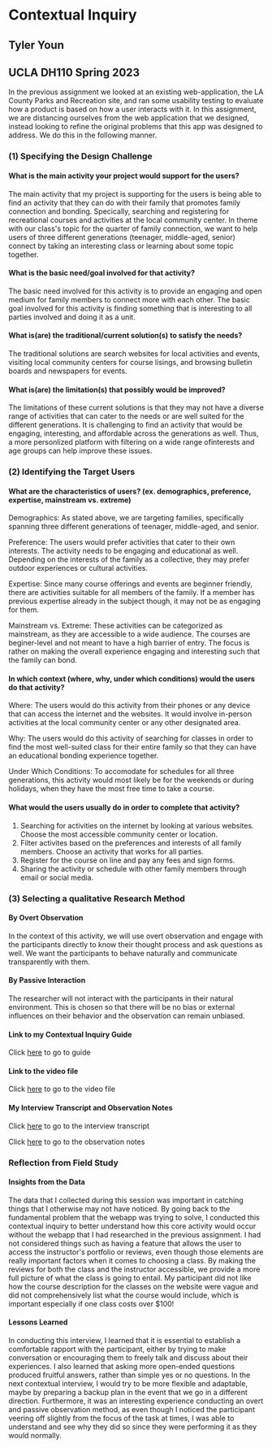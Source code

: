 # Contextual Inquiry
## Tyler Youn
## UCLA DH110 Spring 2023

In the previous assignment we looked at an existing web-application, the LA County Parks and Recreation site, and ran some usability testing to evaluate how a product is based on how a user interacts with it. In this assignment, we are distancing ourselves from the web application that we designed, instead looking to refine the original problems that this app was designed to address. We do this in the following manner. 

### (1) Specifying the Design Challenge

#### What is the main activity your project would support for the users?
The main activity that my project is supporting for the users is being able to find an activity that they can do with their family that promotes family connection and bonding. Specically, searching and registering for recreational courses and activities at the local community center. In theme with our class's topic for the quarter of family connection, we want to help users of three different generations (teenager, middle-aged, senior) connect by taking an interesting class or learning about some topic together. 

#### What is the basic need/goal involved for that activity?
The basic need involved for this activity is to provide an engaging and open medium for family members to connect more with each other. The basic goal involved for this activity is finding something that is interesting to all parties involved and doing it as a unit. 

#### What is(are) the traditional/current solution(s) to satisfy the needs?
The traditional solutions are search websites for local activities and events, visiting local community centers for course lisings, and browsing bulletin boards and newspapers for events. 

#### What is(are) the limitation(s) that possibly would be improved?
The limitations of these current solutions is that they may not have a diverse range of activities that can cater to the needs or are well suited for the different generations. It is  challenging to find an activity that would be engaging, interesting, and affordable across the generations as well. Thus, a more personlized platform with filtering on a wide range ofinterests and age groups can help improve these issues. 

### (2) Identifying the Target Users

#### What are the characteristics of users? (ex. demographics, preference, expertise, mainstream vs. extreme) 
Demographics: As stated above, we are targeting families, specifically spanning three different generations of teenager, middle-aged, and senior. 

Preference: The users would prefer activities that cater to their own interests. The activity needs to be engaging and educational as well. Depending on the interests of the family as a collective, they may prefer outdoor experiences or cultural activities. 

Expertise: Since many course offerings and events are beginner friendly, there are activities suitable for all members of the family. If a member has previous expertise already in the subject though, it may not be as engaging for them.

Mainstream vs. Extreme: These activities can be categorized as mainstream, as they are accessible to a wide audience. The courses are beginer-level and not meant to have a high barrier of entry. The focus is rather on making the overall experience engaging and interesting such that the family can bond. 

#### In which context (where, why, under which conditions) would the users do that activity? 
Where: The users would do this activity from their phones or any device that can access the internet and the websites. It would involve in-person activities at the local community center or any other designated area.

Why: The users would do this activity of searching for classes in order to find the most well-suited class for their entire family so that they can have an educational bonding experience together. 

Under Which Conditions: To accomodate for schedules for all three generations, this activity would most likely be for the weekends or during holidays, when they have the most free time to take a course.

#### What would the users usually do in order to complete that activity? 
1. Searching for activities on the internet by looking at various websites. Choose the most accessible community center or location.
2. Filter activites based on the preferences and interests of all family members. Choose an activity that works for all parties.
3. Register for the course on line and pay any fees and sign forms.
4. Sharing the activity or schedule with other family members through email or social media.

### (3) Selecting a qualitative Research Method
#### By Overt Observation
In the context of this activity, we will use overt observation and engage with the participants directly to know their thought process and ask questions as well. We want the participants to behave naturally and communicate transparently with them. 
#### By Passive Interaction 
The researcher will not interact with the participants in their natural environment. This is chosen so that there will be no bias or external influences on their behavior and the observation can remain unbiased. 

#### Link to my Contextual Inquiry Guide
Click [here](https://docs.google.com/document/d/1j7jNYOsnioIqX9X2Da-08KlVyhgZyrvKFp-OcZ811cY/edit?usp=sharing) to go to guide

#### Link to the video file
Click [here](https://drive.google.com/file/d/1B8Fh6AlrsESKWKrClfCpLBYfyEpnk28C/view?usp=share_link) to go to the video file

#### My Interview Transcript and Observation Notes
Click [here](https://docs.google.com/document/d/1-WWG2-aMggmQFbC9SZFcrsRFnWc27NDMmG_0OKRWdRw/edit?usp=sharing) to go to the interview transcript

Click [here](https://docs.google.com/document/d/1iwZguflqZxZMBQUmLhN_O1uFkJ5qFiJyDgQLNCWuT1I/edit?usp=sharing) to go to the observation notes

### Reflection from Field Study
#### Insights from the Data
The data that I collected during this session was important in catching things that I otherwise may not have noticed. By going back to the fundamental problem that the webapp was trying to solve, I conducted this contextual inquiry to better understand how this core activity would occur without the webapp that I had researched in the previous assignment. I had not considered things such as having a feature that allows the user to access the instructor's portfolio or reviews, even though those elements are really important factors when it comes to choosing a class. By making the reviews for both the class and the instructor accessible, we provide a more full picture of what the class is going to entail. My participant did not like how the course description for the classes on the website were vague and did not comprehensively list what the course would include, which is important especially if one class costs over $100! 

#### Lessons Learned
In conducting this interview, I learned that it is essential to establish a comfortable rapport with the participant, either by trying to make conversation or encouraging them to freely talk and discuss about their experiences. I also learned that asking more open-ended questions produced fruitful answers, rather than simple yes or no questions. In the next contextual interview, I would try to be more flexible and adaptable, maybe by preparing a backup plan in the event that we go in a different direction. Furthermore, it was an interesting experience conducting an overt and passive observation method, as even though I noticed the participant veering off slightly from the focus of the task at times, I was able to understand and see why they did so since they were performing it as they would normally. 
